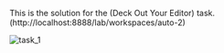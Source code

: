 This is the solution for the (Deck Out Your Editor) task.(http://localhost:8888/lab/workspaces/auto-2)

![task_1](https://user-images.githubusercontent.com/97835837/155582303-4a00a44c-9d8b-4da1-903f-fcc90c63153d.PNG)
